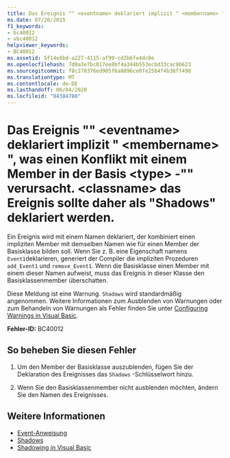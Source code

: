 ```yaml
---
title: Das Ereignis "" <eventname> deklariert implizit " <membername> ", was einen Konflikt mit einem Member in der Basis <type> -"" verursacht. <classname> das Ereignis sollte daher als "Shadows" deklariert werden.
ms.date: 07/20/2015
f1_keywords:
- bc40012
- vbc40012
helpviewer_keywords:
- BC40012
ms.assetid: 5f14e8bd-a227-4115-af99-cd2b6fe4dc0e
ms.openlocfilehash: 7d0a3e7bc017ee8bf4a344b553ecbd33cac9b623
ms.sourcegitcommit: f8c270376ed905f6a8896ce0fe25b4f4b38ff498
ms.translationtype: MT
ms.contentlocale: de-DE
ms.lasthandoff: 06/04/2020
ms.locfileid: "84384780"
---
```

# <a name="event-eventname-implicitly-declares-membername-which-conflicts-with-a-member-in-the-base-type-classname-and-so-the-event-should-be-declared-shadows"></a>Das Ereignis "" \<eventname> deklariert implizit " \<membername> ", was einen Konflikt mit einem Member in der Basis \<type> -"" verursacht. \<classname> das Ereignis sollte daher als "Shadows" deklariert werden.
Ein Ereignis wird mit einem Namen deklariert, der kombiniert einen impliziten Member mit demselben Namen wie für einen Member der Basisklasse bilden soll. Wenn Sie z. B. eine Eigenschaft namens `Event1`deklarieren, generiert der Compiler die impliziten Prozeduren `add_Event1` und `remove_Event1`. Wenn die Basisklasse einen Member mit einem dieser Namen aufweist, muss das Ereignis in dieser Klasse den Basisklassenmember überschatten.  
  
 Diese Meldung ist eine Warnung. `Shadows` wird standardmäßig angenommen. Weitere Informationen zum Ausblenden von Warnungen oder zum Behandeln von Warnungen als Fehler finden Sie unter [Configuring Warnings in Visual Basic](/visualstudio/ide/configuring-warnings-in-visual-basic).  
  
 **Fehler-ID:** BC40012  
  
## <a name="to-correct-this-error"></a>So beheben Sie diesen Fehler  
  
1. Um den Member der Basisklasse auszublenden, fügen Sie der Deklaration des Ereignisses das `Shadows` -Schlüsselwort hinzu.  
  
2. Wenn Sie den Basisklassenmember nicht ausblenden möchten, ändern Sie den Namen des Ereignisses.  
  
## <a name="see-also"></a>Weitere Informationen

- [Event-Anweisung](../language-reference/statements/event-statement.md)
- [Shadows](../language-reference/modifiers/shadows.md)
- [Shadowing in Visual Basic](../programming-guide/language-features/declared-elements/shadowing.md)
